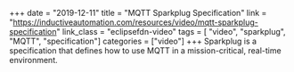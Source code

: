 +++
date = "2019-12-11"
title = "MQTT Sparkplug Specification"
link = "https://inductiveautomation.com/resources/video/mqtt-sparkplug-specification"
link_class  = "eclipsefdn-video"
tags = [ "video", "sparkplug", "MQTT", "specification"]
categories = ["video"]
+++
Sparkplug is a specification that defines how to use MQTT in a mission-critical, real-time environment.
